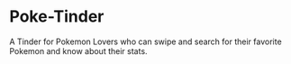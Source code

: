 # Poke-Tinder
A Tinder for Pokemon Lovers who can swipe and search for their favorite Pokemon and know about their stats.
